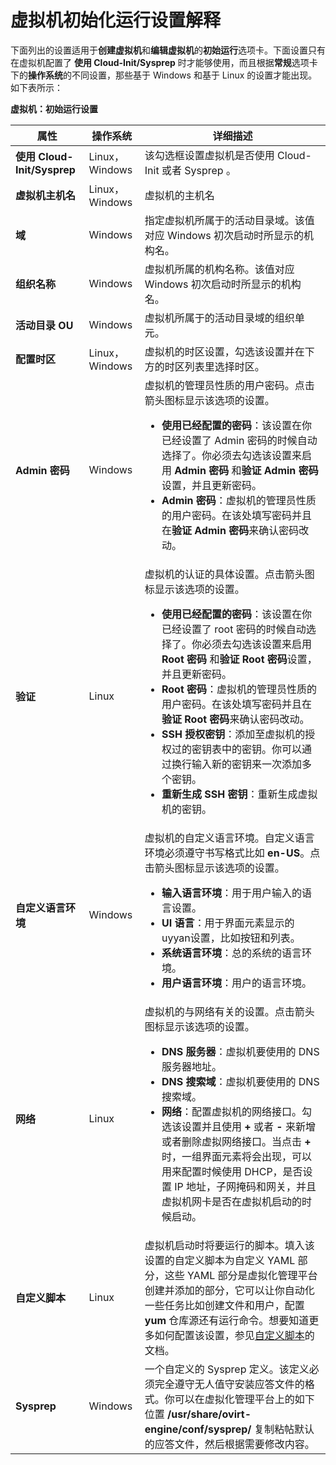 # 虚拟机初始化运行设置解释

下面列出的设置适用于**创建虚拟机**和**编辑虚拟机**的**初始运行**选项卡。下面设置只有在虚拟机配置了 **使用 Cloud-Init/Sysprep** 时才能够使用，而且根据**常规**选项卡下的**操作系统**的不同设置，那些基于 Windows 和基于 Linux 的设置才能出现。如下表所示：


**虚拟机：初始运行设置**

|属性|操作系统|详细描述|
|----|--------|--------|
|**使用 Cloud-Init/Sysprep**|Linux，Windows|该勾选框设置虚拟机是否使用 Cloud-Init 或者 Sysprep 。|
|**虚拟机主机名**|Linux，Windows|虚拟机的主机名|
|**域**|Windows|指定虚拟机所属于的活动目录域。该值对应 Windows 初次启动时所显示的机构名。|
|**组织名称**|Windows|虚拟机所属的机构名称。该值对应 Windows 初次启动时所显示的机构名。|
|**活动目录 OU**|Windows|虚拟机所属于的活动目录域的组织单元。|
|**配置时区**|Linux，Windows|虚拟机的时区设置，勾选该设置并在下方的时区列表里选择时区。|
|**Admin 密码**|Windows|虚拟机的管理员性质的用户密码。点击箭头图标显示该选项的设置。<ul><li>**使用已经配置的密码**：该设置在你已经设置了 Admin 密码的时候自动选择了。你必须去勾选该设置来启用 **Admin 密码** 和**验证 Admin 密码**设置，并且更新密码。</li><li>**Admin 密码**：虚拟机的管理员性质的用户密码。在该处填写密码并且在**验证 Admin 密码**来确认密码改动。</li></ul>|
|**验证**|Linux|虚拟机的认证的具体设置。点击箭头图标显示该选项的设置。<ul><li>**使用已经配置的密码**：该设置在你已经设置了 root 密码的时候自动选择了。你必须去勾选该设置来启用 **Root 密码** 和**验证 Root 密码**设置，并且更新密码。</li><li>**Root 密码**：虚拟机的管理员性质的用户密码。在该处填写密码并且在**验证 Root 密码**来确认密码改动。</li><li>**SSH 授权密钥**：添加至虚拟机的授权过的密钥表中的密钥。你可以通过换行输入新的密钥来一次添加多个密钥。</li><li>**重新生成 SSH 密钥**：重新生成虚拟机的密钥。</li></ul>|
|**自定义语言环境**|Windows|虚拟机的自定义语言环境。自定义语言环境必须遵守书写格式比如 **en-US**。点击箭头图标显示该选项的设置。<ul><li>**输入语言环境**：用于用户输入的语言设置。</li><li>**UI 语言**：用于界面元素显示的uyyan设置，比如按钮和列表。</li><li>**系统语言环境**：总的系统的语言环境。</li><li>**用户语言环境**：用户的语言环境。</li></ul>|
|**网络**|Linux|虚拟机的与网络有关的设置。点击箭头图标显示该选项的设置。<ul><li>**DNS 服务器**：虚拟机要使用的 DNS 服务器地址。</li><li>**DNS 搜索域**：虚拟机要使用的 DNS 搜索域。</li><li>**网络**：配置虚拟机的网络接口。勾选该设置并且使用 **+** 或者 **-** 来新增或者删除虚拟网络接口。当点击 **+** 时，一组界面元素将会出现，可以用来配置时候使用 DHCP，是否设置 IP 地址，子网掩码和网关，并且虚拟机网卡是否在虚拟机启动的时候启动。</li></ul>|
|**自定义脚本**|Linux|虚拟机启动时将要运行的脚本。填入该设置的自定义脚本为自定义 YAML 部分，这些 YAML 部分是虚拟化管理平台创建并添加的部分，它可以让你自动化一些任务比如创建文件和用户，配置 **yum** 仓库源还有运行命令。想要知道更多如何配置该设置，参见[自定义脚本](http://www.ovirt.org/Features/vm-init-persistent#Custom_Script)的文档。|
|**Sysprep**|Windows|一个自定义的 Sysprep 定义。该定义必须完全遵守无人值守安装应答文件的格式。你可以在虚拟化管理平台上的如下位置 **/usr/share/ovirt-engine/conf/sysprep/** 复制粘帖默认的应答文件，然后根据需要修改内容。|
